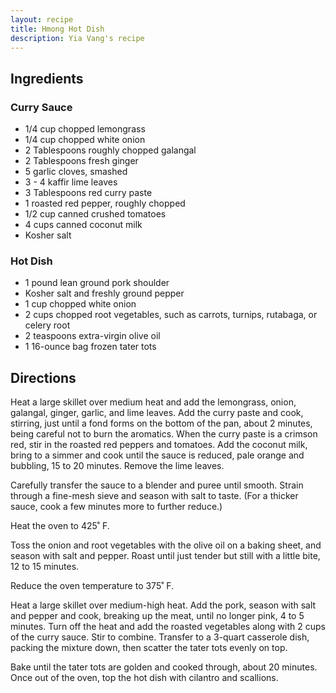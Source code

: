 ```yaml
---
layout: recipe
title: Hmong Hot Dish
description: Yia Vang's recipe
---
```


## Ingredients

### Curry Sauce

* 1/4 cup chopped lemongrass
* 1/4 cup chopped white onion
* 2 Tablespoons roughly chopped galangal
* 2 Tablespoons fresh ginger
* 5 garlic cloves, smashed
* 3 - 4 kaffir lime leaves
* 3 Tablespoons red curry paste
* 1 roasted red pepper, roughly chopped
* 1/2 cup canned crushed tomatoes
* 4 cups canned coconut milk
* Kosher salt

### Hot Dish

* 1 pound lean ground pork shoulder
* Kosher salt and freshly ground pepper
* 1 cup chopped white onion
* 2 cups chopped root vegetables, such as carrots, turnips, rutabaga, or celery root
* 2 teaspoons extra-virgin olive oil
* 1 16-ounce bag frozen tater tots

## Directions

Heat a large skillet over medium heat and add the lemongrass, onion, galangal, ginger, garlic, and lime leaves. Add the curry paste and cook, stirring, just until a fond forms on the bottom of the pan, about 2 minutes, being careful not to burn the aromatics. When the curry paste is a crimson red, stir in the roasted red peppers and tomatoes. Add the coconut milk, bring to a simmer and cook until the sauce is reduced, pale orange and bubbling, 15 to 20 minutes. Remove the lime leaves.

Carefully transfer the sauce to a blender and puree until smooth. Strain through a fine-mesh sieve and season with salt to taste. (For a thicker sauce, cook a few minutes more to further reduce.)

Heat the oven to 425˚ F.

Toss the onion and root vegetables with the olive oil on a baking sheet, and season with salt and pepper. Roast until just tender but still with a little bite, 12 to 15 minutes.

Reduce the oven temperature to 375˚ F.

Heat a large skillet over medium-high heat. Add the pork, season with salt and pepper and cook, breaking up the meat, until no longer pink, 4 to 5 minutes. Turn off the heat and add the roasted vegetables along with 2 cups of the curry sauce. Stir to combine. Transfer to a 3-quart casserole dish, packing the mixture down, then scatter the tater tots evenly on top.

Bake until the tater tots are golden and cooked through, about 20 minutes. Once out of the oven, top the hot dish with cilantro and scallions.
